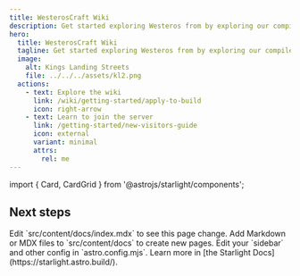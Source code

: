 ```yaml
---
title: WesterosCraft Wiki
description: Get started exploring Westeros from by exploring our compiled wiki of things from application guidelines, project details and histories and more.
hero:
  title: WesterosCraft Wiki
  tagline: Get started exploring Westeros from by exploring our compiled wiki of things from application guidelines, project details and histories and more.
  image:
    alt: Kings Landing Streets
    file: ../../../assets/kl2.png
  actions:
    - text: Explore the wiki
      link: /wiki/getting-started/apply-to-build
      icon: right-arrow
    - text: Learn to join the server
      link: /getting-started/new-visitors-guide
      icon: external
      variant: minimal
      attrs:
        rel: me
---
```


import { Card, CardGrid } from '@astrojs/starlight/components';

## Next steps

<CardGrid stagger>
	<Card title="Update content" icon="pencil">
		Edit `src/content/docs/index.mdx` to see this page change.
	</Card>
	<Card title="Add new content" icon="add-document">
		Add Markdown or MDX files to `src/content/docs` to create new pages.
	</Card>
	<Card title="Configure your site" icon="setting">
		Edit your `sidebar` and other config in `astro.config.mjs`.
	</Card>
	<Card title="Read the docs" icon="open-book">
		Learn more in [the Starlight Docs](https://starlight.astro.build/).
	</Card>
</CardGrid>
